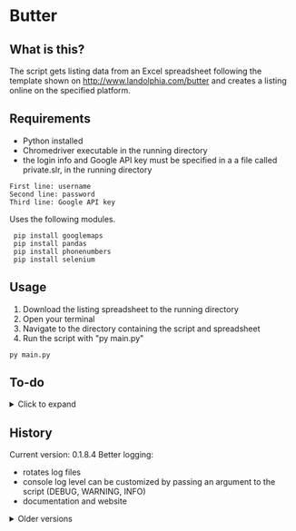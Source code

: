 # Butter

## What is this?

The script gets listing data from an Excel spreadsheet following the template shown on http://www.landolphia.com/butter and creates a listing online on the specified platform.

## Requirements

- Python installed
- Chromedriver executable in the running directory
- the login info and Google API key must be specified in a a file called private.slr, in the running directory
```
First line: username
Second line: password
Third line: Google API key
```
Uses the following modules.

```shell
 pip install googlemaps
 pip install pandas
 pip install phonenumbers
 pip install selenium
```

## Usage

1. Download the listing spreadsheet to the running directory
2. Open your terminal
3. Navigate to the directory containing the script and spreadsheet
4. Run the script with "py main.py"

```shell
py main.py
```

## To-do
<details>
	<summary> Click to expand </summary>

- finish multiple floorplan flow
- photos page
- contact page
- move in date
- double check pets
- value formatting and validation
- refactor checkbox/dropdown/click/etc checkbox("page", "element") for readability
- consider webDriver wait delay, might improve speed
- remove lxml (see next item)
- consolidate with HTML scraper
</details>

## History

Current version: 0.1.8.4
Better logging:
- rotates log files
- console log level can be customized by passing an argument to the script (DEBUG, WARNING, INFO)
- documentation and website

<details>
  <summary> Older versions </summary>
v0.1.8.3
Tweaks for first release
v0.1.8.2
Scrapes multiple floorplans from the spreadsheet
v0.1.8.1
Filling description/tinyMCE
v0.1.8
Refactoring done
v0.1.6
Finished preliminary scraping and posting.
v0.1.5
Retrieving postal code
Navigation progress
v0.1.4
Excel slurping
v0.1.3
Basic navigation
Refactoring
v0.1.2
Login
v0.1.1
Basic static keyword detection and highlighting.
v0.1
Basic info scraping and spreadheet output.
</details>
